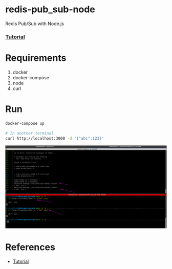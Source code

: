 # redis-pub_sub-node
Redis Pub/Sub with Node.js

### [Tutorial](https://dev.to/franciscomendes10866/using-redis-pub-sub-with-node-js-13k3)

# Requirements
1. docker
2. docker-compose
3. node
4. curl
# Run
```sh
docker-compose up
```
```sh
# In another terminal
curl http://localhost:3000 -d '{"abc":123}'
```
![Terminal](./docs/prints/screenshot_01.png)

# References
* [Tutorial](https://dev.to/franciscomendes10866/using-redis-pub-sub-with-node-js-13k3)